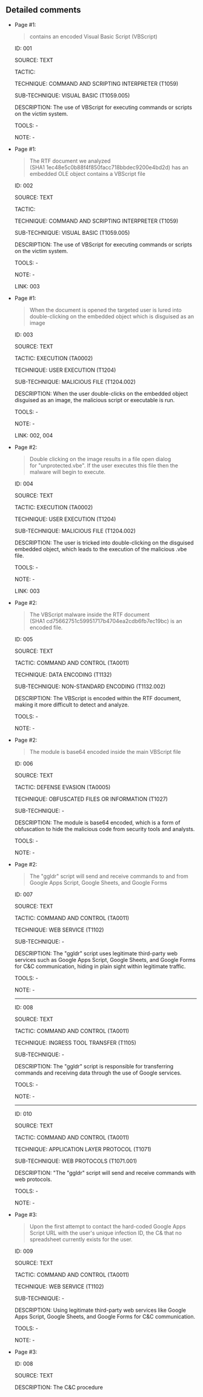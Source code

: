 ## Detailed comments

 * Page #1:
   > contains an encoded Visual Basic Script (VBScript)

   ID: 001

   SOURCE: TEXT

   TACTIC:

   TECHNIQUE: COMMAND AND SCRIPTING INTERPRETER (T1059)

   SUB-TECHNIQUE: VISUAL BASIC (T1059.005)

   DESCRIPTION: The use of VBScript for executing commands or scripts on the victim system.

   TOOLS: -

   NOTE: -

 * Page #1:
   > The RTF document we analyzed (SHA1 1ec48e5c0b88f4f850facc718bbdec9200e4bd2d) has an embedded OLE object contains a VBScript file

   ID: 002

   SOURCE: TEXT

   TACTIC:

   TECHNIQUE: COMMAND AND SCRIPTING INTERPRETER (T1059)

   SUB-TECHNIQUE: VISUAL BASIC (T1059.005)

   DESCRIPTION: The use of VBScript for executing commands or scripts on the victim system.

   TOOLS: -

   NOTE: -

   LINK: 003

 * Page #1:
   > When the document is opened the targeted user is lured into double-clicking on the embedded object which is disguised as an image

   ID: 003

   SOURCE: TEXT

   TACTIC: EXECUTION (TA0002)

   TECHNIQUE: USER EXECUTION (T1204)

   SUB-TECHNIQUE: MALICIOUS FILE (T1204.002)

   DESCRIPTION: When the user double-clicks on the embedded object disguised as an image, the malicious script or executable is run.

   TOOLS: -

   NOTE: -

   LINK: 002, 004

 * Page #2:
   > Double clicking on the image results in a file open dialog for "unprotected.vbe". If the user executes this file then the malware will begin to execute.

   ID: 004

   SOURCE: TEXT

   TACTIC: EXECUTION (TA0002)

   TECHNIQUE: USER EXECUTION (T1204)

   SUB-TECHNIQUE: MALICIOUS FILE (T1204.002)

   DESCRIPTION: The user is tricked into double-clicking on the disguised embedded object, which leads to the execution of the malicious .vbe file.

   TOOLS: -

   NOTE: -

   LINK: 003

 * Page #2:
   > The VBScript malware inside the RTF document (SHA1 cd75662751c59951717b4704ea2cdb6fb7ec19bc) is an encoded file.

   ID: 005

   SOURCE: TEXT

   TACTIC: COMMAND AND CONTROL (TA0011)

   TECHNIQUE: DATA ENCODING (T1132)

   SUB-TECHNIQUE: NON-STANDARD ENCODING (T1132.002)

   DESCRIPTION: The VBScript is encoded within the RTF document, making it more difficult to detect and analyze.

   TOOLS: -

   NOTE: -

 * Page #2:
   > The module is base64 encoded inside the main VBScript file

   ID: 006

   SOURCE: TEXT

   TACTIC: DEFENSE EVASION (TA0005)

   TECHNIQUE: OBFUSCATED FILES OR INFORMATION (T1027)

   SUB-TECHNIQUE: -

   DESCRIPTION: The module is base64 encoded, which is a form of obfuscation to hide the malicious code from security tools and analysts.

   TOOLS: -

   NOTE: -

 * Page #2:
   > The "ggldr" script will send and receive commands to and from Google Apps Script, Google Sheets, and Google Forms

   ID: 007

   SOURCE: TEXT

   TACTIC: COMMAND AND CONTROL (TA0011)

   TECHNIQUE: WEB SERVICE (T1102)

   SUB-TECHNIQUE: -

   DESCRIPTION: The "ggldr" script uses legitimate third-party web services such as Google Apps Script, Google Sheets, and Google Forms for C&C communication, hiding in plain sight within legitimate traffic.

   TOOLS: -

   NOTE: -

   ---

   ID: 008

   SOURCE: TEXT

   TACTIC: COMMAND AND CONTROL (TA0011)

   TECHNIQUE: INGRESS TOOL TRANSFER (T1105)

   SUB-TECHNIQUE: -

   DESCRIPTION: The "ggldr" script is responsible for transferring commands and receiving data through the use of Google services.

   TOOLS: -

   NOTE: -

   ---

   ID: 010

   SOURCE: TEXT

   TACTIC: COMMAND AND CONTROL (TA0011)

   TECHNIQUE: APPLICATION LAYER PROTOCOL (T1071)

   SUB-TECHNIQUE: WEB PROTOCOLS (T1071.001)

   DESCRIPTION: "The \"ggldr\" script will send and receive commands with web protocols.

   TOOLS: -

   NOTE: -

 * Page #3:
   > Upon the first attempt to contact the hard-coded Google Apps Script URL with the user's unique infection ID, the C& that no spreadsheet currently exists for the user.

   ID: 009

   SOURCE: TEXT

   TACTIC: COMMAND AND CONTROL (TA0011)

   TECHNIQUE: WEB SERVICE (T1102)

   SUB-TECHNIQUE: -

   DESCRIPTION: Using legitimate third-party web services like Google Apps Script, Google Sheets, and Google Forms for C&C communication.

   TOOLS: -

   NOTE: -

 * Page #3:

   

   ID: 008

   SOURCE: TEXT

   DESCRIPTION: The C&C procedure

